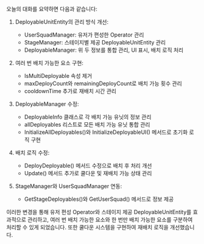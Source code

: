 오늘의 대화를 요약하면 다음과 같습니다:

1. DeployableUnitEntity의 관리 방식 개선:
   - UserSquadManager: 유저가 편성한 Operator 관리
   - StageManager: 스테이지별 제공 DeployableUnitEntity 관리
   - DeployableManager: 위 두 정보를 통합 관리, UI 표시, 배치 로직 처리

2. 여러 번 배치 가능한 요소 구현:
   - IsMultiDeployable 속성 제거
   - maxDeployCount와 remainingDeployCount로 배치 가능 횟수 관리
   - cooldownTime 추가로 재배치 시간 관리

3. DeployableManager 수정:
   - DeployableInfo 클래스로 각 배치 가능 유닛의 정보 관리
   - allDeployables 리스트로 모든 배치 가능 유닛 통합 관리
   - InitializeAllDeployables()와 InitializeDeployableUI() 메서드로 초기화 로직 구현

4. 배치 로직 수정:
   - DeployDeployable() 메서드 수정으로 배치 후 처리 개선
   - Update() 메서드 추가로 쿨다운 및 재배치 가능 상태 관리

5. StageManager와 UserSquadManager 연동:
   - GetStageDeployables()와 GetUserSquad() 메서드로 정보 제공

이러한 변경을 통해 유저 편성 Operator와 스테이지 제공 DeployableUnitEntity를 효과적으로 관리하고, 여러 번 배치 가능한 요소와 한 번만 배치 가능한 요소를 구분하여 처리할 수 있게 되었습니다. 또한 쿨다운 시스템을 구현하여 재배치 로직을 개선했습니다.